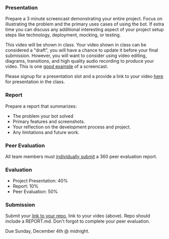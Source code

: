 ### Presentation

Prepare a 3 minute screencast demonstrating your entire project. Focus on illustrating the problem and the primary uses cases of using the bot. If extra time you can discuss any additional interesting aspect of your project setup steps like technology, deployment, mocking, or testing.

This video will be shown in class. Your video shown in class can be considered a "draft", you will have a chance to update it before your final submission. However, you will want to consider using video editing, diagrams, transitions, and high quality audio recording to produce your video. This is one [good example](https://youtu.be/rA5VfuVC0_k) of a screencast.

Please signup for a presentation slot and a provide a link to your video [here](https://docs.google.com/spreadsheets/d/1yaO-1RPo7TGf_uWM6XQcmmfXRh4vfa_tjBxTf0IBtxc/edit#gid=0) for presentation in the class.

### Report

Prepare a report that summarizes:

* The problem your bot solved
* Primary features and screenshots.
* Your reflection on the development process and project.
* Any limitations and future work.

### Peer Evaluation

All team members must [individually submit](https://goo.gl/forms/oKTs71zQWJksRrp93) a 360 peer evaluation report.

### Evaluation

* Project Presentation: 40%
* Report: 10%
* Peer Evaluation: 50%

### Submission

Submit your [link to your repo](https://goo.gl/forms/0rFqow97VCAxYi6Y2), link to your video (above). Repo should include a REPORT.md. Don't forgot to complete your peer evaluation.

Due Sunday, December 4th @ midnight.

